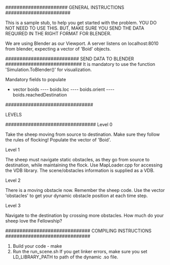 ######################
GENERAL INSTRUCTIONS
#######################

This is a sample stub, to help you get started with the problem.
YOU DO NOT NEED TO USE THIS. BUT, MAKE SURE YOU SEND THE DATA REQUIRED IN THE RIGHT FORMAT FOR BLENDER.

We are using Blender as our Viewport. 
A server listens on localhost:8010 from blender, expecting a vector of 'Boid' objects.


##########################
SEND DATA TO BLENDER
###########################
It is mandatory to use the function 'Simulation.ToBlender()' for visualization.

Mandatory fields to populate
- vector<Boid> boids
---- boids.loc
---- boids.orient
---- boids.reachedDestination

###############################

LEVELS	

################################
Level 0

Take the sheep moving from source to destination. Make sure they follow the rules of flocking!
Populate the vector of 'Boid'.

Level 1

The sheep must navigate static obstacles, as they go from source to destination, while maintaining the flock.
Use MapLoader.cpp for accessing the VDB library. The scene/obstacles information is supplied as a VDB.

Level 2

There is a moving obstacle now. Remember the sheep code.
Use the vector 'obstacles' to get your dynamic obstacle position at each time step.

Level 3

Navigate to the destination by crossing more obstacles. How much do your sheep love the Fellowship?


##############################
COMPILING INSTRUCTIONS
##############################

1. Build your code - make
2. Run the run_scene<level>.sh
If you get linker errors, make sure you set LD_LIBRARY_PATH to path of the dynamic .so file.




